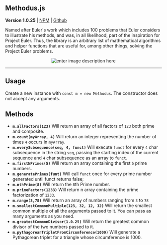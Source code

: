 
## Methodus.js

**Version 1.0.25** | [NPM](https://www.npmjs.com/package/methodus) | [Github](https://github.com/Pamblam/Methodus)

Named after Euler's work which includes 100 problems that Euler considers to illustrate his methods, and was, in all likelihood, part of the inspiration for Project Euler. Thus, the library is an arbitrary list of mathematical algorithms and helper functions that are useful for, among other things, solving the Project Euler problems.

<center>
 
![enter image description here](https://i.imgur.com/GmQbuBT.jpg)

</center>

<hr>

## Usage

Create a new instance with `const m = new Methodus`. The constructor does not accept any arguments.

## Methods

 - **`m.allFactors(123)`** Will return an array of all factors of `123` both prime and composite.
 - **`m.count(myArray, 4)`** Will return an integer representing the number of times `4` occurs in `myArray`.
 - **`m.everySubsequence(seq, 4, funct)`** Will execute `funct` for every `4` char subsequence in the string `seq`, passing the starting index of the current sequence and `4` char subsequence as an array to `funct`.
 - **`m.firstNPrimes(5)`** Will return an array containing the first `5` prime numbers.
 - **`m.generatePrimes(funt)`** Will call `funct` once for every prime number generated until funct returns false;
 - **`m.nthPrime(8)`** Will return the `8`th Prime number.
 - **`m.primeFactors(1233)`** Will return n array containing the prime factorization of `1233`.
 - **`m.range(3,78)`** Will return an array of numbers ranging from `3` to `78`
 - **`m.smallestCommonMultiple(123, 32, 12, 32)`** Will return the smallest common multiple of all the arguments passed to it. You can pass as many arguments as you need.
 - **`m.greatestCommonDivisor(1.0.25)`** Will return the greatest common divisor of the two numbers passed to it.
 - **`m.pythagoreanTripletFromCircumference(1000)`** Will generate a Pythagorean triplet for a triangle whose circumference is 1000.